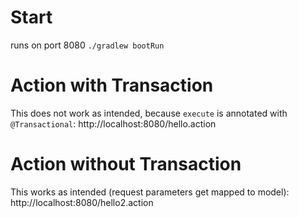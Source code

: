 # Start
runs on port 8080
`./gradlew bootRun`

# Action with Transaction
This does not work as intended, because `execute` is annotated with `@Transactional`: http://localhost:8080/hello.action

# Action without Transaction
This works as intended (request parameters get mapped to model): http://localhost:8080/hello2.action
